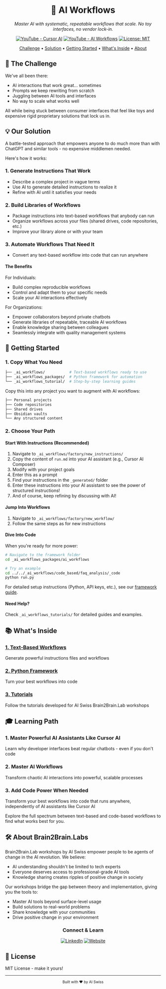 <div align="center">
  <h1>🧠 AI Workflows</h1>
  <p><i>Master AI with systematic, repeatable workflows that scale. No toy interfaces, no vendor lock-in.</i></p>
  
  [![YouTube - Cursor AI](https://img.shields.io/badge/YouTube-Cursor_AI-red?style=for-the-badge&logo=youtube)](https://www.youtube.com/watch?v=niPQvA7uxxk)
  [![YouTube - AI Workflows](https://img.shields.io/badge/YouTube-AI_Workflows-red?style=for-the-badge&logo=youtube)](https://youtu.be/YRzHOVCkmA0)
  [![License: MIT](https://img.shields.io/badge/License-MIT-yellow.svg?style=for-the-badge)](LICENSE)
</div>

<p align="center">
  <a href="#-the-challenge">Challenge</a> •
  <a href="#-our-solution">Solution</a> •
  <a href="#-getting-started">Getting Started</a> •
  <a href="#-whats-inside">What's Inside</a> •
  <a href="#-about">About</a>
</p>

## 🎯 The Challenge

We've all been there:
- AI interactions that work great... sometimes
- Prompts we keep rewriting from scratch
- Juggling between AI tools and interfaces
- No way to scale what works well

All while being stuck between consumer interfaces that feel like toys and expensive rigid proprietary solutions that lock us in.

## 💡 Our Solution

A battle-tested approach that empowers anyone to do much more than with ChatGPT and similar tools - no expensive middlemen needed.

Here's how it works:

### 1. Generate Instructions That Work
- Describe a complex project in vague terms
- Use AI to generate detailed instructions to realize it
- Refine with AI until it satisfies your needs

### 2. Build Libraries of Workflows
- Package instructions into text-based workflows that anybody can run
- Organize workflows across your files (shared drives, code repositories, etc.)
- Improve your library alone or with your team

### 3. Automate Workflows That Need It
- Convert any text-based workflow into code that can run anywhere

#### The Benefits

For Individuals:
- Build complex reproducible workflows
- Control and adapt them to your specific needs
- Scale your AI interactions effectively

For Organizations:
- Empower collaborators beyond private chatbots
- Generate libraries of repeatable, traceable AI workflows
- Enable knowledge sharing between colleagues
- Seamlessly integrate with quality management systems

## 🚀 Getting Started

### 1. Copy What You Need
```bash
├── _ai_workflows/           # Text-based workflows ready to use
├── _ai_workflows_packages/  # Python framework for automation
└── _ai_workflows_tutorial/  # Step-by-step learning guides
```

Copy this into any project you want to augment with AI workflows:
```bash
├── Personal projects
├── Code repositories
├── Shared drives
├── Obsidian vaults
└── Any structured content
```

### 2. Choose Your Path

#### Start With Instructions (Recommended)
1. Navigate to `_ai_workflows/factory/new_instructions/`
2. Copy the content of `run.md` into your AI assistant (e.g., Cursor AI Composer)
3. Modify with your project goals
4. Enter this as a prompt
5. Find your instructions in the `_generated/` folder
6. Enter these instructions into your AI assistant to see the power of structured instructions!
7. And of course, keep refining by discussing with AI!

#### Jump Into Workflows
1. Navigate to `_ai_workflows/factory/new_workflow/`
2. Follow the same steps as for new instructions

#### Dive Into Code
When you're ready for more power:
```bash
# Navigate to the framework folder
cd _ai_workflows_packages/ai_workflows

# Try an example
cd ../../_ai_workflows/code_based/faq_analysis/_code
python run.py
```

For detailed setup instructions (Python, API keys, etc.), see our [framework guide](_ai_workflows_packages/ai_workflows/README.md).

#### Need Help?
Check `_ai_workflows_tutorials/` for detailed guides and examples.

## 📚 What's Inside

### [1. Text-Based Workflows](_ai_workflows/README.md)
Generate powerful instructions files and workflows

### [2. Python Framework](_ai_workflows_packages/ai_workflows/README.md)
Turn your best workflows into code

### [3. Tutorials](_ai_workflows_tutorials/README.md)
Follow the tutorials developed for AI Swiss Brain2Brain.Lab workshops

## 🎓 Learning Path

### 1. Master Powerful AI Assistants Like Cursor AI
Learn why developer interfaces beat regular chatbots - even if you don't code

### 2. Master AI Workflows
Transform chaotic AI interactions into powerful, scalable processes

### 3. Add Code Power When Needed
Transform your best workflows into code that runs anywhere, independently of AI assistants like Cursor AI

Explore the full spectrum between text-based and code-based workflows to find what works best for you.

## 🛠️ About Brain2Brain.Labs

Brain2Brain.Lab workshops by AI Swiss empower people to be agents of change in the AI revolution. We believe:
- AI understanding shouldn't be limited to tech experts
- Everyone deserves access to professional-grade AI tools
- Knowledge sharing creates ripples of positive change in society

Our workshops bridge the gap between theory and implementation, giving you the tools to:
- Master AI tools beyond surface-level usage
- Build solutions to real-world problems
- Share knowledge with your communities
- Drive positive change in your environment

<div align="center">

### Connect & Learn

[![LinkedIn](https://img.shields.io/badge/LinkedIn-AI_Swiss-blue?style=flat-square&logo=linkedin)](https://www.linkedin.com/company/ai-suisse/)
[![Website](https://img.shields.io/badge/Web-AI_Swiss-blue?style=flat-square&logo=google-chrome)](https://www.a-i.swiss/en)

</div>

## 📄 License

MIT License - make it yours!

---

<div align="center">
  <sub>Built with ❤️ by AI Swiss</sub>
</div>
